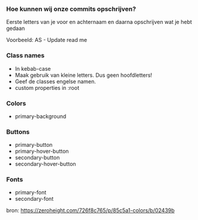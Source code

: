 ### Hoe kunnen wij onze commits opschrijven?
Eerste letters van je voor en achternaam en daarna opschrijven wat je hebt gedaan

Voorbeeld: AS - Update read me

### Class names
- In kebab-case
- Maak gebruik van kleine letters. Dus geen hoofdletters!
- Geef de classes engelse namen.
- custom properties in :root

### Colors
- primary-background

### Buttons
- primary-button
- primary-hover-button
- secondary-button
- secondary-hover-button

### Fonts
- primary-font
- secondary-font

bron: https://zeroheight.com/726f8c765/p/85c5a1-colors/b/02439b
